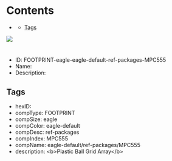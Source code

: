 



Contents
========

* [](#)
	* [Tags](#tags)
  
![][im]
# 

- ID: FOOTPRINT-eagle-eagle-default-ref-packages-MPC555
- Name: 
- Description: 

## Tags

- hexID: 
- oompType: FOOTPRINT
- oompSize: eagle
- oompColor: eagle-default
- oompDesc: ref-packages
- oompIndex: MPC555
- oompName: eagle-default/ref-packages/MPC555
- description: &lt;b&gt;Plastic Ball Grid Array&lt;/b&gt;



[im]: image.png
